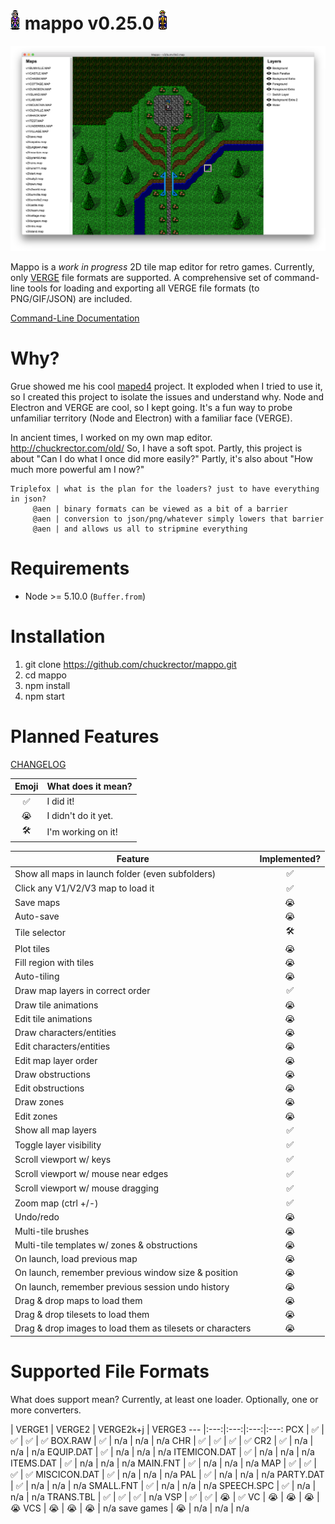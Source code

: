 # ![alt text](/img/v1/CRYSTAL.CHR-down.gif?raw=true "a sample of v2chr2gif cli output") mappo v0.25.0 ![alt text](/img/v1/DARIN.CHR-down.gif?raw=true "a sample of v2chr2gif cli output")

![alt text](/img/mappo-wip-layer-visibility.png?raw=true "mappo work-in-progress screenshot of recently implemented layer visibility toggling")

Mappo is a *work in progress* 2D tile map editor for retro games. Currently, only [VERGE](http://verge-rpg.com/) file formats are supported. A comprehensive set of command-line tools for loading and exporting all VERGE file formats (to PNG/GIF/JSON) are included.

[Command-Line Documentation](https://github.com/chuckrector/mappo/tree/master/doc)

# Why?

Grue showed me his cool [maped4](https://github.com/mcgrue/maped4) project. It exploded when I tried to use it, so I created this project to isolate the issues and understand why. Node and Electron and VERGE are cool, so I kept going. It's a fun way to probe unfamiliar territory (Node and Electron) with a familiar face (VERGE).

In ancient times, I worked on my own map editor. http://chuckrector.com/old/ So, I have a soft spot. Partly, this project is about "Can I do what I once did more easily?" Partly, it's also about "How much more powerful am I now?"

```
Triplefox | what is the plan for the loaders? just to have everything in json?
     @aen | binary formats can be viewed as a bit of a barrier
     @aen | conversion to json/png/whatever simply lowers that barrier
     @aen | and allows us all to stripmine everything
```

# Requirements

- Node >= 5.10.0 (`Buffer.from`)

# Installation

1. git clone https://github.com/chuckrector/mappo.git
2. cd mappo
3. npm install
4. npm start

# Planned Features

[CHANGELOG](https://github.com/chuckrector/mappo/blob/master/CHANGELOG.md)

Emoji | What does it mean?
:---:| ---
✅ | I did it!
😭 | I didn't do it yet.
🛠 | I'm working on it!

Feature | Implemented?
--- |:---:
Show all maps in launch folder (even subfolders) | ✅
Click any V1/V2/V3 map to load it | ✅
Save maps | 😭
Auto-save | 😭
Tile selector | 🛠
Plot tiles | 😭
Fill region with tiles | 😭
Auto-tiling | 😭
Draw map layers in correct order | ✅
Draw tile animations | 😭
Edit tile animations | 😭
Draw characters/entities | 😭
Edit characters/entities | 😭
Edit map layer order | 😭
Draw obstructions | 😭
Edit obstructions | 😭
Draw zones | 😭
Edit zones | 😭
Show all map layers | ✅
Toggle layer visibility | ✅
Scroll viewport w/ keys | ✅
Scroll viewport w/ mouse near edges | ✅
Scroll viewport w/ mouse dragging | ✅
Zoom map (ctrl +/-) | ✅
Undo/redo | 😭
Multi-tile brushes | 😭
Multi-tile templates w/ zones & obstructions | 😭
On launch, load previous map | 😭
On launch, remember previous window size & position | 😭
On launch, remember previous session undo history | 😭
Drag & drop maps to load them | 😭
Drag & drop tilesets to load them | 😭
Drag & drop images to load them as tilesets or characters | 😭

# Supported File Formats

What does support mean? Currently, at least one loader. Optionally, one or more converters.

 | VERGE1 | VERGE2 | VERGE2k+j | VERGE3
--- |:---:|:---:|:---:|:---:
PCX          | ✅ | ✅ | ✅ | ✅
BOX.RAW      | ✅ | n/a | n/a | n/a
CHR          | ✅ | ✅ | ✅ | ✅
CR2          | ✅ | n/a | n/a | n/a
EQUIP.DAT    | ✅ | n/a | n/a | n/a
ITEMICON.DAT | ✅ | n/a | n/a | n/a
ITEMS.DAT    | ✅ | n/a | n/a | n/a
MAIN.FNT     | ✅ | n/a | n/a | n/a
MAP          | ✅ | ✅ | ✅ | ✅
MISCICON.DAT | ✅ | n/a | n/a | n/a
PAL          | ✅ | n/a | n/a | n/a
PARTY.DAT    | ✅ | n/a | n/a | n/a
SMALL.FNT    | ✅ | n/a | n/a | n/a
SPEECH.SPC   | ✅ | n/a | n/a | n/a
TRANS.TBL    | ✅ | ✅ | ✅ | n/a
VSP          | ✅ | ✅ | 😭 | ✅
VC           | 😭 | 😭 | 😭 | 😭
VCS          | 😭 | 😭 | 😭 | n/a
save games   | 😭 | n/a | n/a | n/a
